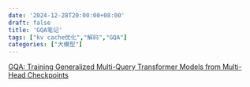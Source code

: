 ```yaml
---
date: '2024-12-28T20:00:00+08:00'
draft: false
title: 'GQA笔记'
tags: ["kv cache优化","解码","GQA"]
categories: ["大模型"]
---
```


[GQA: Training Generalized Multi-Query Transformer Models from Multi-Head Checkpoints](https://xves6ft58q.feishu.cn/docx/ZnONdtv2JojWJfxYfmacC9rqn0g?from=from_copylink)
